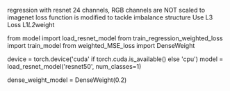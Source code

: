 regression with resnet 24 channels, RGB channels are NOT scaled to imagenet
loss function is modified to tackle imbalance structure
Use L3 Loss L1*L2*weight

from model import load_resnet_model
from train_regression_weighted_loss import train_model
from weighted_MSE_loss import DenseWeight


device = torch.device('cuda' if torch.cuda.is_available() else 'cpu')
model = load_resnet_model('resnet50', num_classes=1)

dense_weight_model = DenseWeight(0.2)
